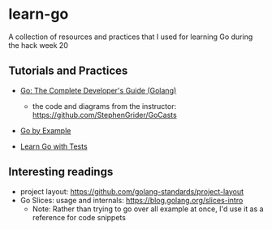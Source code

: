 # learn-go

A collection of resources and practices that I used for learning Go during the hack week 20

## Tutorials and Practices

- [Go: The Complete Developer's Guide (Golang)](https://www.udemy.com/course/go-the-complete-developers-guide)
    - the code and diagrams from the instructor: https://github.com/StephenGrider/GoCasts

- [Go by Example](https://gobyexample.com/)

- [Learn Go with Tests](https://github.com/quii/learn-go-with-tests)

## Interesting readings

- project layout: https://github.com/golang-standards/project-layout
- Go Slices: usage and internals: https://blog.golang.org/slices-intro
    - Note: Rather than trying to go over all example at once, I'd use it as a reference for code snippets 